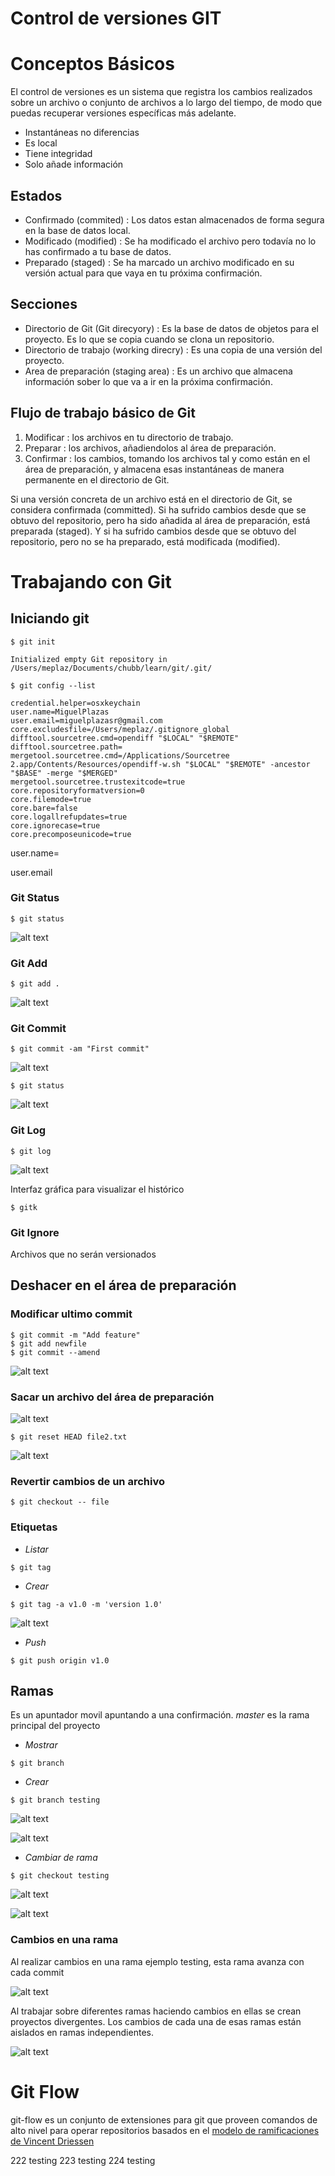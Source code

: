 
Control de versiones GIT
========================

Conceptos Básicos
=================


El control de versiones es un sistema que registra los cambios realizados sobre un archivo o conjunto de archivos a lo largo del tiempo, de modo que puedas recuperar versiones específicas más adelante.


- Instantáneas no diferencias
- Es local
- Tiene integridad
- Solo añade información

Estados
-------

- Confirmado (commited) : Los datos estan almacenados de forma segura en la base de datos local.
- Modificado (modified) : Se ha modificado el archivo pero todavía no lo has confirmado a tu base de datos. 
- Preparado (staged) : Se ha marcado un archivo modificado en su versión actual para que vaya en tu próxima confirmación.


Secciones
---------
- Directorio de Git (Git direcyory) :  Es la base de datos de objetos para el proyecto. Es lo que se copia cuando se clona un repositorio.
- Directorio de trabajo (working direcry) :  Es una copia de una versión del proyecto.
- Area de preparación (staging area) : Es un archivo que almacena información sober lo que va a ir en la próxima confirmación.

Flujo de trabajo básico de Git
------------------------------
1. Modificar : los archivos en tu directorio de trabajo.
2. Preparar : los archivos, añadiendolos al área de preparación.
3. Confirmar : los cambios, tomando los archivos tal y como están en el área de preparación, y almacena esas instantáneas de manera permanente en el directorio de Git.

Si una versión concreta de un archivo está en el directorio de Git, se considera confirmada (committed). Si ha sufrido cambios desde que se obtuvo del repositorio, pero ha sido añadida al área de preparación, está preparada (staged). Y si ha sufrido cambios desde que se obtuvo del repositorio, pero no se ha preparado, está modificada (modified). 


Trabajando con Git
==================

Iniciando git
-------------

```shell
$ git init

Initialized empty Git repository in /Users/meplaz/Documents/chubb/learn/git/.git/
```

```shell
$ git config --list

credential.helper=osxkeychain                                                                      
user.name=MiguelPlazas                                                                             
user.email=miguelplazasr@gmail.com                                                                 
core.excludesfile=/Users/meplaz/.gitignore_global                                                  
difftool.sourcetree.cmd=opendiff "$LOCAL" "$REMOTE"                                                
difftool.sourcetree.path=                                                                          
mergetool.sourcetree.cmd=/Applications/Sourcetree 2.app/Contents/Resources/opendiff-w.sh "$LOCAL" "$REMOTE" -ancestor "$BASE" -merge "$MERGED"
mergetool.sourcetree.trustexitcode=true                                                            
core.repositoryformatversion=0                                                                     
core.filemode=true                                                                                 
core.bare=false                                                                                    
core.logallrefupdates=true                                                                         
core.ignorecase=true                                                                               
core.precomposeunicode=true 
```

user.name=

user.email

### Git Status 

```shell
$ git status
```

![alt text](./img/git_status.png "Git status")

### Git Add 
```shell
$ git add .
```
![alt text](./img/staged.png "Git staged")

### Git Commit 

```shell
$ git commit -am "First commit"
```
![alt text](./img/git_commit.png "Git commit")

```shell
$ git status
```
![alt text](./img/git_commit_status.png "Git commit status")

### Git Log

```shell
$ git log
```
![alt text](./img/git_log.png "Git log")

Interfaz gráfica para visualizar el histórico

```shell
$ gitk
```

### Git Ignore

Archivos que no serán versionados


Deshacer en el área de preparación
----------------------------------

### Modificar ultimo commit

```sell
$ git commit -m "Add feature"
$ git add newfile
$ git commit --amend
```

![alt text](./img/git_amend.png "Git amend")


### Sacar un archivo del área de preparación

![alt text](./img/git_reset_add.png "Git reset add .")


```shell
$ git reset HEAD file2.txt
```

![alt text](./img/git_reset_head.png "Git reset HEAD")

### Revertir cambios de un archivo

```shell
$ git checkout -- file 
```

### Etiquetas

+ _Listar_

```shell
$ git tag
```

+ _Crear_
```shell
$ git tag -a v1.0 -m 'version 1.0'
```

![alt text](./img/git_tag.png "Git tag")

+ _Push_

```shell
$ git push origin v1.0
```

Ramas
-----

Es un apuntador movil apuntando a una confirmación. 
_master_ es la rama principal del proyecto

* _Mostrar_ 

```shell
$ git branch
```

* _Crear_

```shell
$ git branch testing
```
![alt text](./img/git_branch.png "Git branch")


![alt text](https://git-scm.com/figures/18333fig0305-tn.png "http://git-scm.com")


* _Cambiar de rama_

```shell
$ git checkout testing
```
![alt text](./img/git_checkout.png "Git checkout")

![alt text](https://git-scm.com/figures/18333fig0306-tn.png "http://git-scm.com")


### Cambios en una rama

Al realizar cambios en una rama ejemplo testing, esta rama avanza con cada commit

![alt text](https://git-scm.com/figures/18333fig0307-tn.png "http://git-scm.com")


Al trabajar sobre diferentes ramas haciendo cambios en ellas se crean proyectos divergentes. Los cambios de cada una de esas ramas están aislados en ramas independientes.

![alt text](https://git-scm.com/figures/18333fig0309-tn.png "http://git-scm.com")


Git Flow
========

git-flow es un conjunto de extensiones para git que proveen comandos de alto nivel para operar repositorios basados en el [modelo de ramificaciones de Vincent Driessen](https://nvie.com/posts/a-successful-git-branching-model/) 


222 testing
223 testing
224 testing
